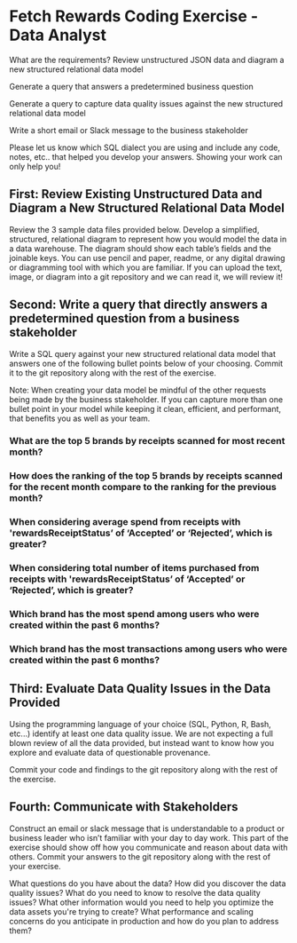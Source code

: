 # Fetch Rewards Coding Exercise - Data Analyst

What are the requirements?
Review unstructured JSON data and diagram a new structured relational data model

Generate a query that answers a predetermined business question

Generate a query to capture data quality issues against the new structured relational data model

Write a short email or Slack message to the business stakeholder

Please let us know which SQL dialect you are using and include any code, notes, etc.. that helped you develop your answers. Showing your work can only help you!

## First: Review Existing Unstructured Data and Diagram a New Structured Relational Data Model
Review the 3 sample data files provided below. Develop a simplified, structured, relational diagram to represent how you would model the data in a data warehouse. The diagram should show each table’s fields and the joinable keys. You can use pencil and paper, readme, or any digital drawing or diagramming tool with which you are familiar. If you can upload the text, image, or diagram into a git repository and we can read it, we will review it!

## Second: Write a query that directly answers a predetermined question from a business stakeholder
Write a SQL query against your new structured relational data model that answers one of the following bullet points below of your choosing. Commit it to the git repository along with the rest of the exercise.

Note: When creating your data model be mindful of the other requests being made by the business stakeholder. If you can capture more than one bullet point in your model while keeping it clean, efficient, and performant, that benefits you as well as your team.

### What are the top 5 brands by receipts scanned for most recent month?
### How does the ranking of the top 5 brands by receipts scanned for the recent month compare to the ranking for the previous month?
### When considering average spend from receipts with 'rewardsReceiptStatus’ of ‘Accepted’ or ‘Rejected’, which is greater?
### When considering total number of items purchased from receipts with 'rewardsReceiptStatus’ of ‘Accepted’ or ‘Rejected’, which is greater?
### Which brand has the most spend among users who were created within the past 6 months?
### Which brand has the most transactions among users who were created within the past 6 months?

## Third: Evaluate Data Quality Issues in the Data Provided
Using the programming language of your choice (SQL, Python, R, Bash, etc...) identify at least one data quality issue. We are not expecting a full blown review of all the data provided, but instead want to know how you explore and evaluate data of questionable provenance.

Commit your code and findings to the git repository along with the rest of the exercise.

## Fourth: Communicate with Stakeholders
Construct an email or slack message that is understandable to a product or business leader who isn’t familiar with your day to day work. This part of the exercise should show off how you communicate and reason about data with others. Commit your answers to the git repository along with the rest of your exercise.

What questions do you have about the data?
How did you discover the data quality issues?
What do you need to know to resolve the data quality issues?
What other information would you need to help you optimize the data assets you're trying to create?
What performance and scaling concerns do you anticipate in production and how do you plan to address them?
